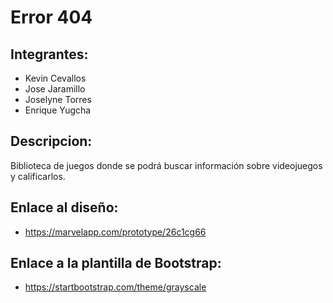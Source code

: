 # Error 404

## Integrantes:
  * Kevin Cevallos
  * Jose Jaramillo
  * Joselyne Torres 
  * Enrique Yugcha
## Descripcion:
  Biblioteca de juegos donde se podrá buscar información sobre videojuegos y calificarlos.
    
## Enlace al diseño: 
 * https://marvelapp.com/prototype/26c1cg66
 
## Enlace a la plantilla de Bootstrap:
 * https://startbootstrap.com/theme/grayscale
 
